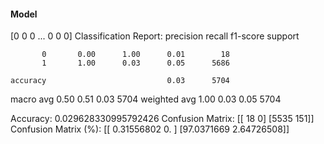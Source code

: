 #### Model
[0 0 0 ... 0 0 0]
Classification Report:
              precision    recall  f1-score   support

           0       0.00      1.00      0.01        18
           1       1.00      0.03      0.05      5686

    accuracy                           0.03      5704
   macro avg       0.50      0.51      0.03      5704
weighted avg       1.00      0.03      0.05      5704

Accuracy: 0.029628330995792426
Confusion Matrix:
[[  18    0]
 [5535  151]]
Confusion Matrix (%):
[[ 0.31556802  0.        ]
 [97.0371669   2.64726508]]
